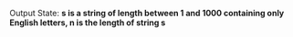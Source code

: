 Output State: **s is a string of length between 1 and 1000 containing only English letters, n is the length of string s**